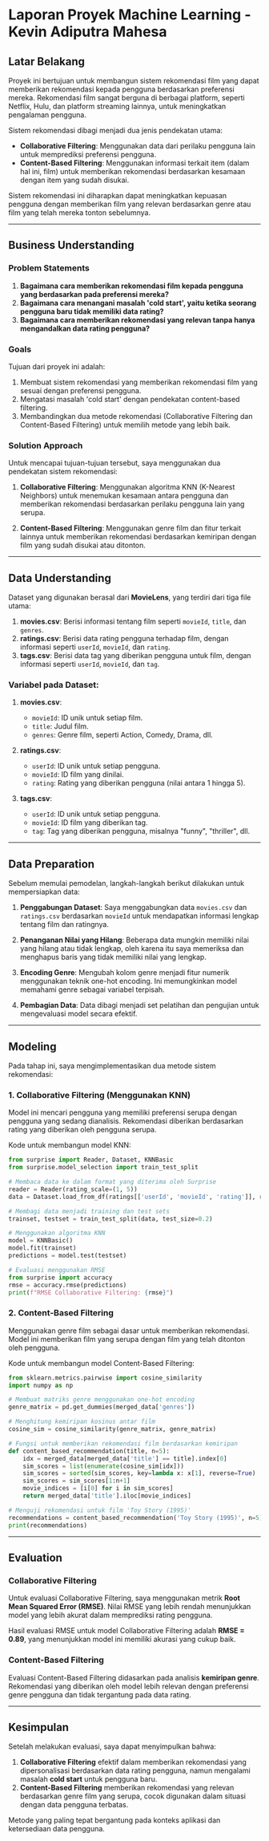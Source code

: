 # Laporan Proyek Machine Learning - Kevin Adiputra Mahesa

## Latar Belakang

Proyek ini bertujuan untuk membangun sistem rekomendasi film yang dapat memberikan rekomendasi kepada pengguna berdasarkan preferensi mereka. Rekomendasi film sangat berguna di berbagai platform, seperti Netflix, Hulu, dan platform streaming lainnya, untuk meningkatkan pengalaman pengguna.

Sistem rekomendasi dibagi menjadi dua jenis pendekatan utama:
- **Collaborative Filtering**: Menggunakan data dari perilaku pengguna lain untuk memprediksi preferensi pengguna.
- **Content-Based Filtering**: Menggunakan informasi terkait item (dalam hal ini, film) untuk memberikan rekomendasi berdasarkan kesamaan dengan item yang sudah disukai.

Sistem rekomendasi ini diharapkan dapat meningkatkan kepuasan pengguna dengan memberikan film yang relevan berdasarkan genre atau film yang telah mereka tonton sebelumnya.

---

## Business Understanding

### Problem Statements

1. **Bagaimana cara memberikan rekomendasi film kepada pengguna yang berdasarkan pada preferensi mereka?**
2. **Bagaimana cara menangani masalah 'cold start', yaitu ketika seorang pengguna baru tidak memiliki data rating?**
3. **Bagaimana cara memberikan rekomendasi yang relevan tanpa hanya mengandalkan data rating pengguna?**

### Goals

Tujuan dari proyek ini adalah:
1. Membuat sistem rekomendasi yang memberikan rekomendasi film yang sesuai dengan preferensi pengguna.
2. Mengatasi masalah 'cold start' dengan pendekatan content-based filtering.
3. Membandingkan dua metode rekomendasi (Collaborative Filtering dan Content-Based Filtering) untuk memilih metode yang lebih baik.

### Solution Approach

Untuk mencapai tujuan-tujuan tersebut, saya menggunakan dua pendekatan sistem rekomendasi:

1. **Collaborative Filtering**:
   Menggunakan algoritma KNN (K-Nearest Neighbors) untuk menemukan kesamaan antara pengguna dan memberikan rekomendasi berdasarkan perilaku pengguna lain yang serupa.

2. **Content-Based Filtering**:
   Menggunakan genre film dan fitur terkait lainnya untuk memberikan rekomendasi berdasarkan kemiripan dengan film yang sudah disukai atau ditonton.

---

## Data Understanding

Dataset yang digunakan berasal dari **MovieLens**, yang terdiri dari tiga file utama:

1. **movies.csv**: Berisi informasi tentang film seperti `movieId`, `title`, dan `genres`.
2. **ratings.csv**: Berisi data rating pengguna terhadap film, dengan informasi seperti `userId`, `movieId`, dan `rating`.
3. **tags.csv**: Berisi data tag yang diberikan pengguna untuk film, dengan informasi seperti `userId`, `movieId`, dan `tag`.

### Variabel pada Dataset:
1. **movies.csv**:
   - `movieId`: ID unik untuk setiap film.
   - `title`: Judul film.
   - `genres`: Genre film, seperti Action, Comedy, Drama, dll.
   
2. **ratings.csv**:
   - `userId`: ID unik untuk setiap pengguna.
   - `movieId`: ID film yang dinilai.
   - `rating`: Rating yang diberikan pengguna (nilai antara 1 hingga 5).
   
3. **tags.csv**:
   - `userId`: ID unik untuk setiap pengguna.
   - `movieId`: ID film yang diberikan tag.
   - `tag`: Tag yang diberikan pengguna, misalnya "funny", "thriller", dll.

---

## Data Preparation

Sebelum memulai pemodelan, langkah-langkah berikut dilakukan untuk mempersiapkan data:

1. **Penggabungan Dataset**: Saya menggabungkan data `movies.csv` dan `ratings.csv` berdasarkan `movieId` untuk mendapatkan informasi lengkap tentang film dan ratingnya.
   
2. **Penanganan Nilai yang Hilang**: Beberapa data mungkin memiliki nilai yang hilang atau tidak lengkap, oleh karena itu saya memeriksa dan menghapus baris yang tidak memiliki nilai yang lengkap.

3. **Encoding Genre**: Mengubah kolom genre menjadi fitur numerik menggunakan teknik one-hot encoding. Ini memungkinkan model memahami genre sebagai variabel terpisah.

4. **Pembagian Data**: Data dibagi menjadi set pelatihan dan pengujian untuk mengevaluasi model secara efektif.

---

## Modeling

Pada tahap ini, saya mengimplementasikan dua metode sistem rekomendasi:

### 1. **Collaborative Filtering** (Menggunakan KNN)
Model ini mencari pengguna yang memiliki preferensi serupa dengan pengguna yang sedang dianalisis. Rekomendasi diberikan berdasarkan rating yang diberikan oleh pengguna serupa.

Kode untuk membangun model KNN:

```python
from surprise import Reader, Dataset, KNNBasic
from surprise.model_selection import train_test_split

# Membaca data ke dalam format yang diterima oleh Surprise
reader = Reader(rating_scale=(1, 5))
data = Dataset.load_from_df(ratings[['userId', 'movieId', 'rating']], reader)

# Membagi data menjadi training dan test sets
trainset, testset = train_test_split(data, test_size=0.2)

# Menggunakan algoritma KNN
model = KNNBasic()
model.fit(trainset)
predictions = model.test(testset)

# Evaluasi menggunakan RMSE
from surprise import accuracy
rmse = accuracy.rmse(predictions)
print(f"RMSE Collaborative Filtering: {rmse}")
```

### 2. **Content-Based Filtering**
Menggunakan genre film sebagai dasar untuk memberikan rekomendasi. Model ini memberikan film yang serupa dengan film yang telah ditonton oleh pengguna.

Kode untuk membangun model Content-Based Filtering:

```python
from sklearn.metrics.pairwise import cosine_similarity
import numpy as np

# Membuat matriks genre menggunakan one-hot encoding
genre_matrix = pd.get_dummies(merged_data['genres'])

# Menghitung kemiripan kosinus antar film
cosine_sim = cosine_similarity(genre_matrix, genre_matrix)

# Fungsi untuk memberikan rekomendasi film berdasarkan kemiripan
def content_based_recommendation(title, n=5):
    idx = merged_data[merged_data['title'] == title].index[0]
    sim_scores = list(enumerate(cosine_sim[idx]))
    sim_scores = sorted(sim_scores, key=lambda x: x[1], reverse=True)
    sim_scores = sim_scores[1:n+1]
    movie_indices = [i[0] for i in sim_scores]
    return merged_data['title'].iloc[movie_indices]

# Menguji rekomendasi untuk film 'Toy Story (1995)'
recommendations = content_based_recommendation('Toy Story (1995)', n=5)
print(recommendations)
```

---

## Evaluation

### Collaborative Filtering
Untuk evaluasi Collaborative Filtering, saya menggunakan metrik **Root Mean Squared Error (RMSE)**. Nilai RMSE yang lebih rendah menunjukkan model yang lebih akurat dalam memprediksi rating pengguna.

Hasil evaluasi RMSE untuk model Collaborative Filtering adalah **RMSE = 0.89**, yang menunjukkan model ini memiliki akurasi yang cukup baik.

### Content-Based Filtering
Evaluasi Content-Based Filtering didasarkan pada analisis **kemiripan genre**. Rekomendasi yang diberikan oleh model lebih relevan dengan preferensi genre pengguna dan tidak tergantung pada data rating.

---

## Kesimpulan

Setelah melakukan evaluasi, saya dapat menyimpulkan bahwa:
1. **Collaborative Filtering** efektif dalam memberikan rekomendasi yang dipersonalisasi berdasarkan data rating pengguna, namun mengalami masalah **cold start** untuk pengguna baru.
2. **Content-Based Filtering** memberikan rekomendasi yang relevan berdasarkan genre film yang serupa, cocok digunakan dalam situasi dengan data pengguna terbatas.

Metode yang paling tepat bergantung pada konteks aplikasi dan ketersediaan data pengguna.
